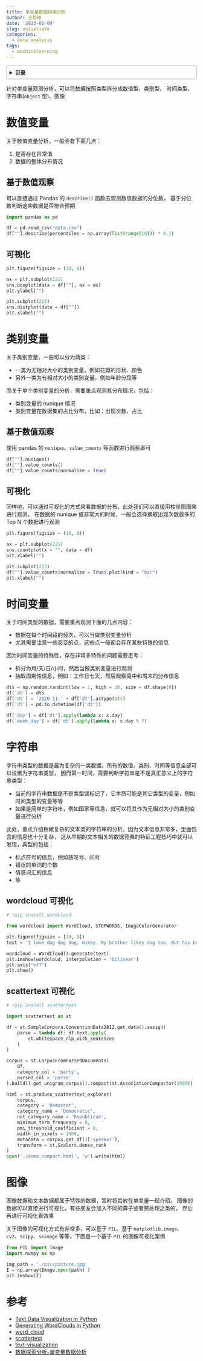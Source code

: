```yaml
---
title: 单变量数据探索分析
author: 王哲峰
date: '2023-02-09'
slug: univariate
categories:
  - data analysis
tags:
  - machinelearning
---
```


<style>
details {
    border: 1px solid #aaa;
    border-radius: 4px;
    padding: .5em .5em 0;
}
summary {
    font-weight: bold;
    margin: -.5em -.5em 0;
    padding: .5em;
}
details[open] {
    padding: .5em;
}
details[open] summary {
    border-bottom: 1px solid #aaa;
    margin-bottom: .5em;
}
</style>

<details><summary>目录</summary><p>

- [数值变量](#数值变量)
  - [基于数值观察](#基于数值观察)
  - [可视化](#可视化)
- [类别变量](#类别变量)
  - [基于数值观察](#基于数值观察-1)
  - [可视化](#可视化-1)
- [时间变量](#时间变量)
- [字符串](#字符串)
  - [wordcloud 可视化](#wordcloud-可视化)
  - [scattertext 可视化](#scattertext-可视化)
- [图像](#图像)
- [参考](#参考)
</p></details><p></p>

针对单变量观测分析，可以将数据按照类型拆分成数值型、类别型、
时间类型、字符串(`object` 型)、图像

# 数值变量

关于数值变量分析，一般会有下面几点：

1. 是否存在异常值
2. 数据的整体分布情况

## 基于数值观察

可以直接通过 Pandas 的 `describe()` 函数去观测数值数据的分位数，
基于分位数判断这些数据是否符合预期

```python
import pandas as pd

df = pd.read_csv("data.csv")
df[""].describe(percentiles = np.array(list(range(10))) * 0.1)
```

## 可视化

```python
plt.figure(figsize = (10, 8))

ax = plt.subplot(221)
sns.boxplot(data = df[""], ax = ax)
plt.ylabel("")

plt.subplot(222)
sns.distplot(data = df[""])
plt.xlabel("")
```

# 类别变量

关于类别变量，一般可以分为两类：

* 一类为无相对大小的类别变量，例如花瓣的形状、颜色
* 另外一类为有相对大小的类别变量，例如年龄分段等

而关于单个类别变量的分析，需要重点观测其分布情况，包括：

* 类别变量的 nunique 情况
* 类别变量在数据集的占比分布，比如：出现次数、占比

## 基于数值观察

使用 pandas 的 `nunique`、`value_counts` 等函数进行观察即可

```python
df[""].nunique()
df[""].value_counts()
df[""].value_counts(normalize = True)
```

## 可视化

同样地，可以通过可视化的方式来看数据的分布，此处我们可以直接用柱状图图来进行观测。
在数据的 nunique 值非常大的时候，一般会选择摘取出现次数最多的 Top N 个数据进行观测

```python
plt.figure(figsize = (10, 8))

ax = plt.subplot(221)
sns.countplot(x = "", data = df)
plt.xlabel("")

plt.subplot(222)
df[""].value_counts(normalize = True).plot(kind = "bar")
plt.xlabel("")
```

# 时间变量

关于时间类型的数据，需要重点观测下面的几点内容：

* 数据在每个时间段的频次，可以当做类别变量分析
* 尤其需要注意一些突变的点，这些点一般都会存在某些特殊的信息

因为时间变量的特殊性，存在非常多特殊的问题需要思考：

* 拆分为月/天/日/小时，然后当做类别变量进行观测
* 抽取周期性信息，例如：工作日七天，然后观察周中和周末的分布信息

```python
dts = np.random.randint(low = 1, high = 30, size = df.shape[0])
df['dt'] = dts
df['dt'] = '2020-11-' + df['dt'].astype(str)
df['dt'] = pd.to_datetime(df['dt'])

df['day'] = df['dt'].apply(lambda x: x.day)
df['week_day'] = df['dt'].apply(lambda x: x.day % 7) 
```

# 字符串

字符串类型的数据是最为复杂的一类数据，所有的数值、类别、时间等信息全部可以设置为字符串类型，
因而第一时间，需要判断字符串是不是真正意义上的字符串类型：

* 当前的字符串数据是不是类型误标记了，它本质可能是其它类型的变量，例如时间类型的变量等等
* 如果是简单的字符串，例如国家等信息，就可以将其作为无相对大小的类别变量进行分析

此处，重点介绍稍微复杂的文本类的字符串的分析。因为文本信息非常多，里面包含的信息也十分复杂，
这从早期的文本相关的数据竞赛的特征工程技巧中就可以发现，典型的包括：

* 标点符号的信息，例如感叹号、问号
* 错误的单词的个数
* 情感词汇的信息
* 等

## wordcloud 可视化

```python
# !pip install wordcloud

from wordcloud import WordCloud, STOPWORDS, ImageColorGenerator  

plt.figure(figsize = [10, 8])
text = 'I love dog dog dog, mikey. My brother likes dog too. But his brother likes cats.' 

wordcloud = WordCloud().generate(text)  
plt.imshow(wordcloud, interpolation = 'bilinear')
plt.axis("off")
plt.show() 
```

## scattertext 可视化

```python
# !pip install scattertext

import scattertext as st

df = st.SampleCorpora.ConventionData2012.get_data().assign(
    parse = lambda df: df.text.apply(
        st.whitespace_nlp_with_sentences
    )
)

corpus = st.CorpusFromParsedDocuments(
    df, 
    category_col = 'party', 
    parsed_col = 'parse'
).build().get_unigram_corpus().compact(st.AssociationCompactor(2000))

html = st.produce_scattertext_explorer(
    corpus,
    category = 'democrat', 
    category_name = 'Democratic', 
    not_category_name = 'Republican',
    minimum_term_frequency = 0, 
    pmi_threshold_coefficient = 0,
    width_in_pixels = 1000, 
    metadata = corpus.get_df()['speaker'],
    transform = st.Scalers.dense_rank
)
open('./demo_compact.html', 'w').write(html)
```

# 图像

图像数据和文本数据都属于特殊的数据，暂时将其放在单变量一起介绍。
图像的数据可以直接进行可视化，有些朋友会加入不同的算子或者预处理之类的，
然后再进行可视化看效果

关于图像的可视化方式有非常多，可以基于 `PIL`、基于 `matplotlib.image`、
`cv2`、`scipy`、`skimage` 等等，下面是一个基于 `PIL` 的图像可视化案例

```python
from PIL import Image
import numpy as np 

img_path = './pic/picture.jpg'
I = np.array(Image.open(path) )
plt.imshow(I) 
```

# 参考

* [Text Data Visualization in Python]()
* [Generating WordClouds in Python]()
* [word_cloud](https://github.com/amueller/word_cloud)
* [scattertext](https://github.com/JasonKessler/scattertext)
* [text-visualization](https://kanoki.org/2019/03/17/text-data-visualization-in-python/)
* [数据探索分析-单变量数据分析](https://mp.weixin.qq.com/s?__biz=Mzk0NDE5Nzg1Ng==&mid=2247493208&idx=1&sn=0b78caad1b06fe2b18da50c84cea4f23&chksm=c32affd7f45d76c19af81f32e2bc730e33f436c956ffa024098d9ad6857a617c90eddd9ba307&cur_album_id=1701045138849906691&scene=189#wechat_redirect)

